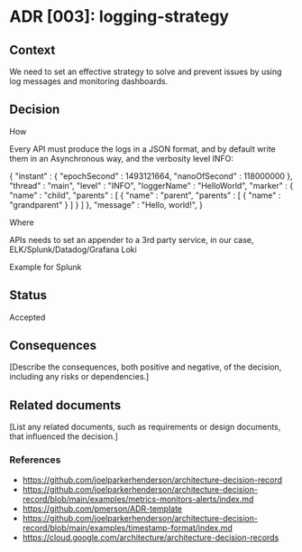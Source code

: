 # ADR [003]: logging-strategy

## Context

We need to set an effective strategy to solve and prevent issues by using log messages and monitoring dashboards.

## Decision

How

Every API must produce the logs in a JSON format, and by default write them in an Asynchronous way, and the verbosity level INFO:

{
  "instant" : {
    "epochSecond" : 1493121664,
    "nanoOfSecond" : 118000000
  },
  "thread" : "main",
  "level" : "INFO",
  "loggerName" : "HelloWorld",
  "marker" : {
    "name" : "child",
    "parents" : [ {
      "name" : "parent",
      "parents" : [ {
        "name" : "grandparent"
      } ]
    } ]
  },
  "message" : "Hello, world!",
 }
 
 Where
 
 APIs needs to set an appender to a 3rd party service, in our case, ELK/Splunk/Datadog/Grafana Loki
 
 Example for Splunk
 
 <SplunkHttp name="Splunk"
		 url="https://prd-p-l8itz.splunkcloud.com:8088/"
		 token="HEC_TOKEN"
		 batch_size_count="1"
		 index="main"
		 disableCertificateValidation="true">
		 <PatternLayout pattern="[%d{MM-dd HH:mm:ss}] %-5p %c{1} [%t]:  %m%n" />
		</SplunkHttp>
 
 

## Status

Accepted

## Consequences

[Describe the consequences, both positive and negative, of the decision, including any risks or dependencies.]

## Related documents

[List any related documents, such as requirements or design documents, that influenced the decision.]

### References
- https://github.com/joelparkerhenderson/architecture-decision-record
- https://github.com/joelparkerhenderson/architecture-decision-record/blob/main/examples/metrics-monitors-alerts/index.md
- https://github.com/pmerson/ADR-template
- https://github.com/joelparkerhenderson/architecture-decision-record/blob/main/examples/timestamp-format/index.md
- https://cloud.google.com/architecture/architecture-decision-records
